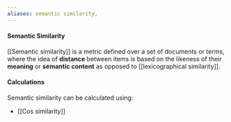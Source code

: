 ```yaml
---
aliases: semantic similarity, 
---
```

#### Semantic Similarity
[[Semantic similarity]] is a metric defined over a set of documents or terms, where the idea of **distance** between items is based on the likeness of their **meaning** or **semantic content** as opposed to [[lexicographical similarity]].

#### Calculations
Semantic similarity can be calculated using:
- [[Cos similarity]] 